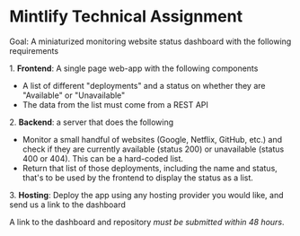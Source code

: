 # Mintlify Technical Assignment

Goal: A miniaturized monitoring website status dashboard with the following requirements

1. **Frontend**: A single page web-app with the following components

- A list of different "deployments" and a status on whether they are "Available" or "Unavailable"
- The data from the list must come from a REST API

2. **Backend**: a server that does the following

- Monitor a small handful of websites (Google, Netflix, GitHub, etc.) and check if they are currently available (status 200) or unavailable (status 400 or 404). This can be a hard-coded list.
- Return that list of those deployments, including the name and status, that's to be used by the frontend to display the status as a list.

3. **Hosting**: Deploy the app using any hosting provider you would like, and send us a link to the dashboard

A link to the dashboard and repository *must be submitted within 48 hours*.
